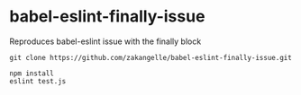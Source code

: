 # babel-eslint-finally-issue

Reproduces babel-eslint issue with the finally block

```
git clone https://github.com/zakangelle/babel-eslint-finally-issue.git

npm install
eslint test.js
```
